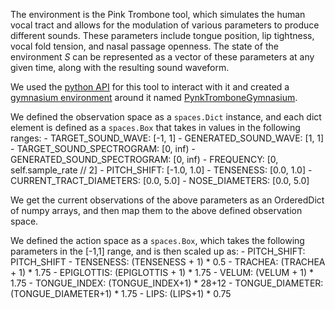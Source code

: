 The environment is the Pink Trombone tool, which simulates the human vocal tract and allows for the modulation of various parameters to produce different sounds. These parameters include tongue position, lip tightness, vocal fold tension, and nasal passage openness. The state of the environment $S$ can be represented as a vector of these parameters at any given time, along with the resulting sound waveform.

We used the [python API](https://github.com/Geson-anko/pynktrombone) for this tool to interact with it and created a [gymnasium environment](https://github.com/Farama-Foundation/Gymnasium) around it named [PynkTromboneGymnasium](https://github.com/chiral-carbon/PynkTromboneGymnasium).

We defined the observation space as a `spaces.Dict` instance, and each dict element is defined as a `spaces.Box` that takes in values in the following ranges:
        - TARGET_SOUND_WAVE: [-1, 1]
        - GENERATED_SOUND_WAVE: [1, 1]
        - TARGET_SOUND_SPECTROGRAM: [0, inf)
        - GENERATED_SOUND_SPECTROGRAM: [0, inf)
        - FREQUENCY: [0, self.sample_rate // 2]
        - PITCH_SHIFT: [-1.0, 1.0]
        - TENSENESS: [0.0, 1.0]
        - CURRENT_TRACT_DIAMETERS: [0.0, 5.0]
        - NOSE_DIAMETERS: [0.0, 5.0]

We get the current observations of the above parameters as an OrderedDict of numpy arrays, and then map them to the above defined observation space.

We defined the action space as a `spaces.Box`, which takes the following parameters in the [-1,1] range, and is then scaled up as:
        - PITCH_SHIFT: PITCH_SHIFT
        - TENSENESS: (TENSENESS + 1) * 0.5
        - TRACHEA: (TRACHEA + 1) * 1.75
        - EPIGLOTTIS: (EPIGLOTTIS + 1) * 1.75
        - VELUM: (VELUM + 1) * 1.75
        - TONGUE_INDEX: (TONGUE_INDEX+1) * 28+12
        - TONGUE_DIAMETER: (TONGUE_DIAMETER+1) * 1.75
        - LIPS: (LIPS+1) * 0.75
